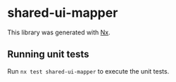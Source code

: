 # shared-ui-mapper

This library was generated with [Nx](https://nx.dev).

## Running unit tests

Run `nx test shared-ui-mapper` to execute the unit tests.

